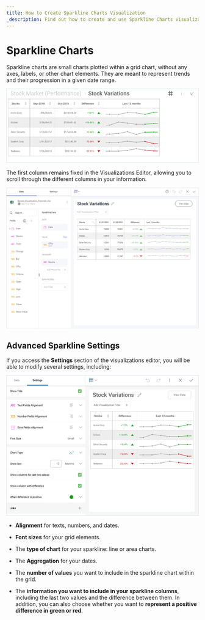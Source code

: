 ```yaml
---
title: How to Create Sparkline Charts Visualization 
_description: Find out how to create and use Sparkline Charts visualization in Slingshot Analytics.
---
```


# Sparkline Charts

Sparkline charts are small charts plotted within a grid chart, without
any axes, labels, or other chart elements. They are meant to represent
trends and their progression in a given date range.

<img src="images/sparkline-chart-dashboard-view.png" alt="Sparkline Chart sample" class="responsive-img"/>

The first column remains fixed in the Visualizations Editor, allowing
you to scroll through the different columns in your information.

<img src="images/sparkline-chart-visualizations-editor.png" alt="SparklineChartVisualizationsEditor\_All" class="responsive-img"/>

## Advanced Sparkline Settings

If you access the **Settings** section of the visualizations editor, you
will be able to modify several settings, including:

<img src="images/sparkline-advanced-chart-settings.png" alt="SparklineAdvancedChartSettings\_All" class="responsive-img"/>

  - **Alignment** for texts, numbers, and dates.

  - **Font sizes** for your grid elements.

  - The **type of chart** for your sparkline: line or area charts.

  - The **Aggregation** for your dates.

  - The **number of values** you want to include in the sparkline chart
    within the grid.

  - The **information you want to include in your sparkline columns**,
    including the last two values and the difference between them. In
    addition, you can also choose whether you want to **represent a
    positive difference in green or red**.
